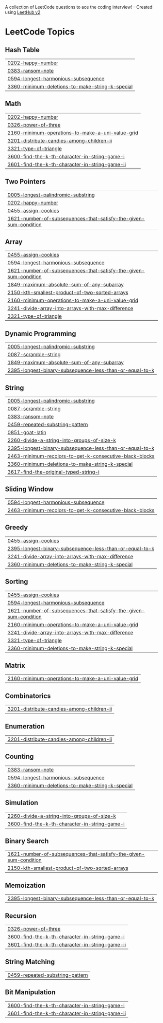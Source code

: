 A collection of LeetCode questions to ace the coding interview! - Created using [LeetHub v2](https://github.com/arunbhardwaj/LeetHub-2.0)
<!---LeetCode Topics Start-->
# LeetCode Topics
## Hash Table
|  |
| ------- |
| [0202-happy-number](https://github.com/om453/DSA_problems_leetcode/tree/master/0202-happy-number) |
| [0383-ransom-note](https://github.com/om453/DSA_problems_leetcode/tree/master/0383-ransom-note) |
| [0594-longest-harmonious-subsequence](https://github.com/om453/DSA_problems_leetcode/tree/master/0594-longest-harmonious-subsequence) |
| [3360-minimum-deletions-to-make-string-k-special](https://github.com/om453/DSA_problems_leetcode/tree/master/3360-minimum-deletions-to-make-string-k-special) |
## Math
|  |
| ------- |
| [0202-happy-number](https://github.com/om453/DSA_problems_leetcode/tree/master/0202-happy-number) |
| [0326-power-of-three](https://github.com/om453/DSA_problems_leetcode/tree/master/0326-power-of-three) |
| [2160-minimum-operations-to-make-a-uni-value-grid](https://github.com/om453/DSA_problems_leetcode/tree/master/2160-minimum-operations-to-make-a-uni-value-grid) |
| [3201-distribute-candies-among-children-ii](https://github.com/om453/DSA_problems_leetcode/tree/master/3201-distribute-candies-among-children-ii) |
| [3321-type-of-triangle](https://github.com/om453/DSA_problems_leetcode/tree/master/3321-type-of-triangle) |
| [3600-find-the-k-th-character-in-string-game-i](https://github.com/om453/DSA_problems_leetcode/tree/master/3600-find-the-k-th-character-in-string-game-i) |
| [3601-find-the-k-th-character-in-string-game-ii](https://github.com/om453/DSA_problems_leetcode/tree/master/3601-find-the-k-th-character-in-string-game-ii) |
## Two Pointers
|  |
| ------- |
| [0005-longest-palindromic-substring](https://github.com/om453/DSA_problems_leetcode/tree/master/0005-longest-palindromic-substring) |
| [0202-happy-number](https://github.com/om453/DSA_problems_leetcode/tree/master/0202-happy-number) |
| [0455-assign-cookies](https://github.com/om453/DSA_problems_leetcode/tree/master/0455-assign-cookies) |
| [1621-number-of-subsequences-that-satisfy-the-given-sum-condition](https://github.com/om453/DSA_problems_leetcode/tree/master/1621-number-of-subsequences-that-satisfy-the-given-sum-condition) |
## Array
|  |
| ------- |
| [0455-assign-cookies](https://github.com/om453/DSA_problems_leetcode/tree/master/0455-assign-cookies) |
| [0594-longest-harmonious-subsequence](https://github.com/om453/DSA_problems_leetcode/tree/master/0594-longest-harmonious-subsequence) |
| [1621-number-of-subsequences-that-satisfy-the-given-sum-condition](https://github.com/om453/DSA_problems_leetcode/tree/master/1621-number-of-subsequences-that-satisfy-the-given-sum-condition) |
| [1849-maximum-absolute-sum-of-any-subarray](https://github.com/om453/DSA_problems_leetcode/tree/master/1849-maximum-absolute-sum-of-any-subarray) |
| [2150-kth-smallest-product-of-two-sorted-arrays](https://github.com/om453/DSA_problems_leetcode/tree/master/2150-kth-smallest-product-of-two-sorted-arrays) |
| [2160-minimum-operations-to-make-a-uni-value-grid](https://github.com/om453/DSA_problems_leetcode/tree/master/2160-minimum-operations-to-make-a-uni-value-grid) |
| [3241-divide-array-into-arrays-with-max-difference](https://github.com/om453/DSA_problems_leetcode/tree/master/3241-divide-array-into-arrays-with-max-difference) |
| [3321-type-of-triangle](https://github.com/om453/DSA_problems_leetcode/tree/master/3321-type-of-triangle) |
## Dynamic Programming
|  |
| ------- |
| [0005-longest-palindromic-substring](https://github.com/om453/DSA_problems_leetcode/tree/master/0005-longest-palindromic-substring) |
| [0087-scramble-string](https://github.com/om453/DSA_problems_leetcode/tree/master/0087-scramble-string) |
| [1849-maximum-absolute-sum-of-any-subarray](https://github.com/om453/DSA_problems_leetcode/tree/master/1849-maximum-absolute-sum-of-any-subarray) |
| [2395-longest-binary-subsequence-less-than-or-equal-to-k](https://github.com/om453/DSA_problems_leetcode/tree/master/2395-longest-binary-subsequence-less-than-or-equal-to-k) |
## String
|  |
| ------- |
| [0005-longest-palindromic-substring](https://github.com/om453/DSA_problems_leetcode/tree/master/0005-longest-palindromic-substring) |
| [0087-scramble-string](https://github.com/om453/DSA_problems_leetcode/tree/master/0087-scramble-string) |
| [0383-ransom-note](https://github.com/om453/DSA_problems_leetcode/tree/master/0383-ransom-note) |
| [0459-repeated-substring-pattern](https://github.com/om453/DSA_problems_leetcode/tree/master/0459-repeated-substring-pattern) |
| [0851-goat-latin](https://github.com/om453/DSA_problems_leetcode/tree/master/0851-goat-latin) |
| [2260-divide-a-string-into-groups-of-size-k](https://github.com/om453/DSA_problems_leetcode/tree/master/2260-divide-a-string-into-groups-of-size-k) |
| [2395-longest-binary-subsequence-less-than-or-equal-to-k](https://github.com/om453/DSA_problems_leetcode/tree/master/2395-longest-binary-subsequence-less-than-or-equal-to-k) |
| [2463-minimum-recolors-to-get-k-consecutive-black-blocks](https://github.com/om453/DSA_problems_leetcode/tree/master/2463-minimum-recolors-to-get-k-consecutive-black-blocks) |
| [3360-minimum-deletions-to-make-string-k-special](https://github.com/om453/DSA_problems_leetcode/tree/master/3360-minimum-deletions-to-make-string-k-special) |
| [3617-find-the-original-typed-string-i](https://github.com/om453/DSA_problems_leetcode/tree/master/3617-find-the-original-typed-string-i) |
## Sliding Window
|  |
| ------- |
| [0594-longest-harmonious-subsequence](https://github.com/om453/DSA_problems_leetcode/tree/master/0594-longest-harmonious-subsequence) |
| [2463-minimum-recolors-to-get-k-consecutive-black-blocks](https://github.com/om453/DSA_problems_leetcode/tree/master/2463-minimum-recolors-to-get-k-consecutive-black-blocks) |
## Greedy
|  |
| ------- |
| [0455-assign-cookies](https://github.com/om453/DSA_problems_leetcode/tree/master/0455-assign-cookies) |
| [2395-longest-binary-subsequence-less-than-or-equal-to-k](https://github.com/om453/DSA_problems_leetcode/tree/master/2395-longest-binary-subsequence-less-than-or-equal-to-k) |
| [3241-divide-array-into-arrays-with-max-difference](https://github.com/om453/DSA_problems_leetcode/tree/master/3241-divide-array-into-arrays-with-max-difference) |
| [3360-minimum-deletions-to-make-string-k-special](https://github.com/om453/DSA_problems_leetcode/tree/master/3360-minimum-deletions-to-make-string-k-special) |
## Sorting
|  |
| ------- |
| [0455-assign-cookies](https://github.com/om453/DSA_problems_leetcode/tree/master/0455-assign-cookies) |
| [0594-longest-harmonious-subsequence](https://github.com/om453/DSA_problems_leetcode/tree/master/0594-longest-harmonious-subsequence) |
| [1621-number-of-subsequences-that-satisfy-the-given-sum-condition](https://github.com/om453/DSA_problems_leetcode/tree/master/1621-number-of-subsequences-that-satisfy-the-given-sum-condition) |
| [2160-minimum-operations-to-make-a-uni-value-grid](https://github.com/om453/DSA_problems_leetcode/tree/master/2160-minimum-operations-to-make-a-uni-value-grid) |
| [3241-divide-array-into-arrays-with-max-difference](https://github.com/om453/DSA_problems_leetcode/tree/master/3241-divide-array-into-arrays-with-max-difference) |
| [3321-type-of-triangle](https://github.com/om453/DSA_problems_leetcode/tree/master/3321-type-of-triangle) |
| [3360-minimum-deletions-to-make-string-k-special](https://github.com/om453/DSA_problems_leetcode/tree/master/3360-minimum-deletions-to-make-string-k-special) |
## Matrix
|  |
| ------- |
| [2160-minimum-operations-to-make-a-uni-value-grid](https://github.com/om453/DSA_problems_leetcode/tree/master/2160-minimum-operations-to-make-a-uni-value-grid) |
## Combinatorics
|  |
| ------- |
| [3201-distribute-candies-among-children-ii](https://github.com/om453/DSA_problems_leetcode/tree/master/3201-distribute-candies-among-children-ii) |
## Enumeration
|  |
| ------- |
| [3201-distribute-candies-among-children-ii](https://github.com/om453/DSA_problems_leetcode/tree/master/3201-distribute-candies-among-children-ii) |
## Counting
|  |
| ------- |
| [0383-ransom-note](https://github.com/om453/DSA_problems_leetcode/tree/master/0383-ransom-note) |
| [0594-longest-harmonious-subsequence](https://github.com/om453/DSA_problems_leetcode/tree/master/0594-longest-harmonious-subsequence) |
| [3360-minimum-deletions-to-make-string-k-special](https://github.com/om453/DSA_problems_leetcode/tree/master/3360-minimum-deletions-to-make-string-k-special) |
## Simulation
|  |
| ------- |
| [2260-divide-a-string-into-groups-of-size-k](https://github.com/om453/DSA_problems_leetcode/tree/master/2260-divide-a-string-into-groups-of-size-k) |
| [3600-find-the-k-th-character-in-string-game-i](https://github.com/om453/DSA_problems_leetcode/tree/master/3600-find-the-k-th-character-in-string-game-i) |
## Binary Search
|  |
| ------- |
| [1621-number-of-subsequences-that-satisfy-the-given-sum-condition](https://github.com/om453/DSA_problems_leetcode/tree/master/1621-number-of-subsequences-that-satisfy-the-given-sum-condition) |
| [2150-kth-smallest-product-of-two-sorted-arrays](https://github.com/om453/DSA_problems_leetcode/tree/master/2150-kth-smallest-product-of-two-sorted-arrays) |
## Memoization
|  |
| ------- |
| [2395-longest-binary-subsequence-less-than-or-equal-to-k](https://github.com/om453/DSA_problems_leetcode/tree/master/2395-longest-binary-subsequence-less-than-or-equal-to-k) |
## Recursion
|  |
| ------- |
| [0326-power-of-three](https://github.com/om453/DSA_problems_leetcode/tree/master/0326-power-of-three) |
| [3600-find-the-k-th-character-in-string-game-i](https://github.com/om453/DSA_problems_leetcode/tree/master/3600-find-the-k-th-character-in-string-game-i) |
| [3601-find-the-k-th-character-in-string-game-ii](https://github.com/om453/DSA_problems_leetcode/tree/master/3601-find-the-k-th-character-in-string-game-ii) |
## String Matching
|  |
| ------- |
| [0459-repeated-substring-pattern](https://github.com/om453/DSA_problems_leetcode/tree/master/0459-repeated-substring-pattern) |
## Bit Manipulation
|  |
| ------- |
| [3600-find-the-k-th-character-in-string-game-i](https://github.com/om453/DSA_problems_leetcode/tree/master/3600-find-the-k-th-character-in-string-game-i) |
| [3601-find-the-k-th-character-in-string-game-ii](https://github.com/om453/DSA_problems_leetcode/tree/master/3601-find-the-k-th-character-in-string-game-ii) |
<!---LeetCode Topics End-->